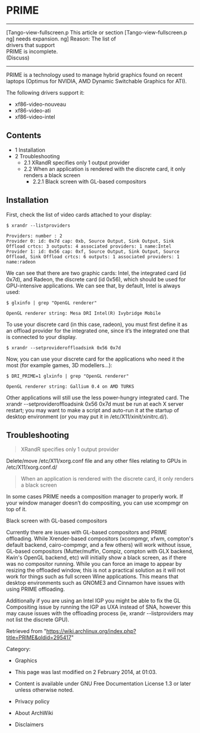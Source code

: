 PRIME
=====

  ------------------------ ------------------------ ------------------------
  [Tango-view-fullscreen.p This article or section  [Tango-view-fullscreen.p
  ng]                      needs expansion.         ng]
                           Reason: The list of      
                           drivers that support     
                           PRIME is incomplete.     
                           (Discuss)                
  ------------------------ ------------------------ ------------------------

PRIME is a technology used to manage hybrid graphics found on recent
laptops (Optimus for NVIDIA, AMD Dynamic Switchable Graphics for ATI).

The following drivers support it:

-   xf86-video-nouveau
-   xf86-video-ati
-   xf86-video-intel

Contents
--------

-   1 Installation
-   2 Troubleshooting
    -   2.1 XRandR specifies only 1 output provider
    -   2.2 When an application is rendered with the discrete card, it
        only renders a black screen
        -   2.2.1 Black screen with GL-based compositors

Installation
------------

First, check the list of video cards attached to your display:

    $ xrandr --listproviders

    Providers: number : 2
    Provider 0: id: 0x7d cap: 0xb, Source Output, Sink Output, Sink Offload crtcs: 3 outputs: 4 associated providers: 1 name:Intel
    Provider 1: id: 0x56 cap: 0xf, Source Output, Sink Output, Source Offload, Sink Offload crtcs: 6 outputs: 1 associated providers: 1 name:radeon

We can see that there are two graphic cards: Intel, the integrated card
(id 0x7d), and Radeon, the discrete card (id 0x56), which should be used
for GPU-intensive applications. We can see that, by default, Intel is
always used:

    $ glxinfo | grep "OpenGL renderer"

    OpenGL renderer string: Mesa DRI Intel(R) Ivybridge Mobile

To use your discrete card (in this case, radeon), you must first define
it as an offload provider for the integrated one, since it’s the
integrated one that is connected to your display.

    $ xrandr --setprovideroffloadsink 0x56 0x7d

Now, you can use your discrete card for the applications who need it the
most (for example games, 3D modellers...):

    $ DRI_PRIME=1 glxinfo | grep "OpenGL renderer"

    OpenGL renderer string: Gallium 0.4 on AMD TURKS

Other applications will still use the less power-hungry integrated card.
The xrandr --setprovideroffloadsink 0x56 0x7d must be run at each X
server restart; you may want to make a script and auto-run it at the
startup of desktop environment (or you may put it in
/etc/X11/xinit/xinitrc.d/).

Troubleshooting
---------------

> XRandR specifies only 1 output provider

Delete/move /etc/X11/xorg.conf file and any other files relating to GPUs
in /etc/X11/xorg.conf.d/

> When an application is rendered with the discrete card, it only renders a black screen

In some cases PRIME needs a composition manager to properly work. If
your window manager doesn’t do compositing, you can use xcompmgr on top
of it.

Black screen with GL-based compositors

Currently there are issues with GL-based compositors and PRIME
offloading. While Xrender-based compositors (xcompmgr, xfwm, compton's
default backend, cairo-compmgr, and a few others) will work without
issue, GL-based compositors (Mutter/muffin, Compiz, compton with GLX
backend, Kwin's OpenGL backend, etc) will initially show a black screen,
as if there was no compositor running. While you can force an image to
appear by resizing the offloaded window, this is not a practical
solution as it will not work for things such as full screen Wine
applications. This means that desktop environments such as GNOME3 and
Cinnamon have issues with using PRIME offloading.

Additionally if you are using an Intel IGP you might be able to fix the
GL Compositing issue by running the IGP as UXA instead of SNA, however
this may cause issues with the offloading process (ie, xrandr
--listproviders may not list the discrete GPU).

Retrieved from
"https://wiki.archlinux.org/index.php?title=PRIME&oldid=295417"

Category:

-   Graphics

-   This page was last modified on 2 February 2014, at 01:03.
-   Content is available under GNU Free Documentation License 1.3 or
    later unless otherwise noted.
-   Privacy policy
-   About ArchWiki
-   Disclaimers
